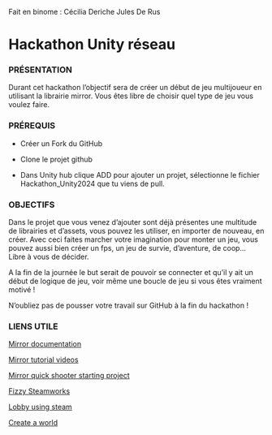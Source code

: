 Fait en binome : Cécilia Deriche  Jules De Rus

# Hackathon Unity réseau

### PRÉSENTATION

Durant cet hackathon l’objectif sera de créer un début de jeu multijoueur en utilisant la librairie mirror. Vous êtes libre de choisir quel type de jeu vous voulez faire. 

### PRÉREQUIS

- Créer un Fork du GitHub

- Clone le projet github

- Dans Unity hub clique ADD pour ajouter un projet, sélectionne le fichier Hackathon_Unity2024 que tu viens de pull.

### OBJECTIFS

Dans le projet que vous venez d’ajouter sont déjà présentes une multitude de librairies et d’assets, vous pouvez les utiliser, en importer de nouveau, en créer. Avec ceci faites marcher votre imagination pour monter un jeu, vous pouvez aussi bien créer un fps, un jeu de survie, d’aventure, de coop… Libre à vous de décider. 

A la fin de la journée le but serait de pouvoir se connecter et qu’il y ait un début de logique de jeu, voir même une boucle de jeu si vous êtes vraiment motivé ! 

N’oubliez pas de pousser votre travail sur GitHub à la fin du hackathon !

### LIENS UTILE


<a href="https://mirror-networking.gitbook.io/docs/manual/general" target="_blank">Mirror documentation</a>

<a href="https://mirror-networking.gitbook.io/docs/community-guides/video-tutorials" target="_blank">Mirror tutorial videos</a>

<a href="https://mirror-networking.gitbook.io/docs/community-guides/quick-start-guide" target="_blank">Mirror quick shooter starting project</a>

<a href="https://mirror-networking.gitbook.io/docs/manual/transports/fizzysteamworks-transport" target="_blank">Fizzy Steamworks</a>

<a href="https://www.youtube.com/watch?v=7Eoc8U8TWa8&list=PLfFBezYu5hogMS3QeJkM1FQfl3s1sCzwV&index=7" target="_blank">Lobby using steam</a>

<a href="https://www.youtube.com/watch?v=nCDGjLRecrs" target="_blank">Create a world</a>
